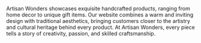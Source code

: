 Artisan Wonders showcases exquisite handcrafted products, ranging from home decor to unique gift items. Our website combines a warm and inviting design with traditional aesthetics, bringing customers closer to the artistry and cultural heritage behind every product. At Artisan Wonders, every piece tells a story of creativity, passion, and skilled craftsmanship.

